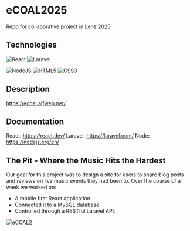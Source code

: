 # eCOAL2025
Repo for collaborative project in Lens 2025.

## Technologies
![React](https://img.shields.io/badge/React-20232A?style=for-the-badge&logo=react&logoColor=61DAFB)
![Laravel](https://img.shields.io/badge/Laravel-61DAFB?style=for-the-badge&logo=react&logoColor=white)

![NodeJS](https://img.shields.io/badge/node.js-6DA55F?style=for-the-badge&logo=node.js&logoColor=white)
![HTML5](https://img.shields.io/badge/HTML5-E34F26?style=for-the-badge&logo=html5&logoColor=white)
![CSS3](https://img.shields.io/badge/CSS3-1572B6?style=for-the-badge&logo=css3&logoColor=white)


## Description
https://ecoal.alfweb.net/

## Documentation
React: https://react.dev/
Laravel: https://laravel.com/
Node: https://nodejs.org/en/

## The Pit - Where the Music Hits the Hardest
Our goal for this project was to design a site for users to share blog posts and reviews on live music events they had been to.
Over the course of a week we worked on:
* A mobile first React application
* Connected it to a MySQL database
* Controlled through a RESTful Laravel API.

![eCOAL2](https://github.com/user-attachments/assets/93410378-ceee-45ac-a053-edb68e45c3d3)


